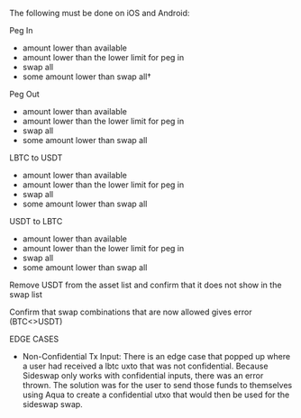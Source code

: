 The following must be done on iOS and Android:

Peg In
- amount lower than available
- amount lower than the lower limit for peg in
- swap all
- some amount lower than swap all†

Peg Out
- amount lower than available
- amount lower than the lower limit for peg in
- swap all
- some amount lower than swap all

LBTC to USDT
- amount lower than available
- amount lower than the lower limit for peg in
- swap all
- some amount lower than swap all

USDT to LBTC
- amount lower than available
- amount lower than the lower limit for peg in
- swap all
- some amount lower than swap all

Remove USDT from the asset list and confirm that it does not show in the swap list

Confirm that swap combinations that are now allowed gives error (BTC<>USDT)

EDGE CASES

- Non-Confidential Tx Input: There is an edge case that popped up where a user had received a lbtc uxto that was not confidential. Because Sideswap only works with confidential inputs, there was an error thrown. The solution was for the user to send those funds to themselves using Aqua to create a confidential utxo that would then be used for the sideswap swap.
